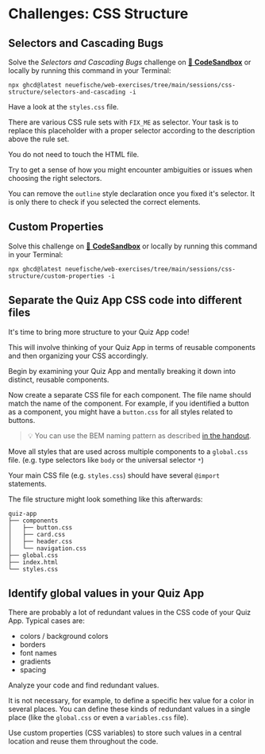 # Challenges: CSS Structure

## Selectors and Cascading Bugs

Solve the _Selectors and Cascading Bugs_ challenge on
[🔗 **CodeSandbox**](https://codesandbox.io/s/github/neuefische/web-exercises/tree/main/sessions/css-structure/selectors-and-cascading?file=/css/styles.css)
or locally by running this command in your Terminal:

```
npx ghcd@latest neuefische/web-exercises/tree/main/sessions/css-structure/selectors-and-cascading -i
```

Have a look at the `styles.css` file.

There are various CSS rule sets with `FIX_ME` as selector. Your task is to replace this placeholder
with a proper selector according to the description above the rule set.

You do not need to touch the HTML file.

Try to get a sense of how you might encounter ambiguities or issues when choosing the right
selectors.

You can remove the `outline` style declaration once you fixed it's selector. It is only there to
check if you selected the correct elements.

## Custom Properties

Solve this challenge on
[🔗 **CodeSandbox**](https://codesandbox.io/s/github/neuefische/web-exercises/tree/main/sessions/css-structure/custom-properties?file=/README.md)
or locally by running this command in your Terminal:

```
npx ghcd@latest neuefische/web-exercises/tree/main/sessions/css-structure/custom-properties -i
```

## Separate the Quiz App CSS code into different files

It's time to bring more structure to your Quiz App code!

This will involve thinking of your Quiz App in terms of reusable components and then organizing your CSS accordingly.

Begin by examining your Quiz App and mentally breaking it down into distinct, reusable components.

Now create a separate CSS file for each component. The file name should match the name of the component. For example, if you identified a button as a component, you might have a `button.css` for all styles related to buttons.

> 💡 You can use the BEM naming pattern as described [in the handout](./css-structure.md/#BEM).

Move all styles that are used across multiple components to a `global.css` file. (e.g. type
selectors like `body` or the universal selector `*`)

Your main CSS file (e.g. `styles.css`) should have several `@import` statements.

The file structure might look something like this afterwards:

```
quiz-app
├── components
│   ├── button.css
│   ├── card.css
│   ├── header.css
│   └── navigation.css
├── global.css
├── index.html
└── styles.css
```

## Identify global values in your Quiz App

There are probably a lot of redundant values in the CSS code of your Quiz App. Typical cases are:

- colors / background colors
- borders
- font names
- gradients
- spacing

Analyze your code and find redundant values.

It is not necessary, for example, to define a specific hex value for a color in several places. You
can define these kinds of redundant values in a single place (like the `global.css` or even a
`variables.css` file).

Use custom properties (CSS variables) to store such values in a central location and reuse them
throughout the code.
